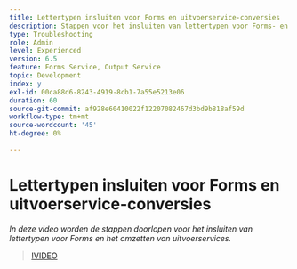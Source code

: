 ```yaml
---
title: Lettertypen insluiten voor Forms en uitvoerservice-conversies
description: Stappen voor het insluiten van lettertypen voor Forms- en uitvoerservice-conversies
type: Troubleshooting
role: Admin
level: Experienced
version: 6.5
feature: Forms Service, Output Service
topic: Development
index: y
exl-id: 00ca88d6-8243-4919-8cb1-7a55e5213e06
duration: 60
source-git-commit: af928e60410022f12207082467d3bd9b818af59d
workflow-type: tm+mt
source-wordcount: '45'
ht-degree: 0%

---
```


# Lettertypen insluiten voor Forms en uitvoerservice-conversies

*In deze video worden de stappen doorlopen voor het insluiten van lettertypen voor Forms en het omzetten van uitvoerservices.*

>[!VIDEO](https://video.tv.adobe.com/v/335496?quality=12&learn=on)
